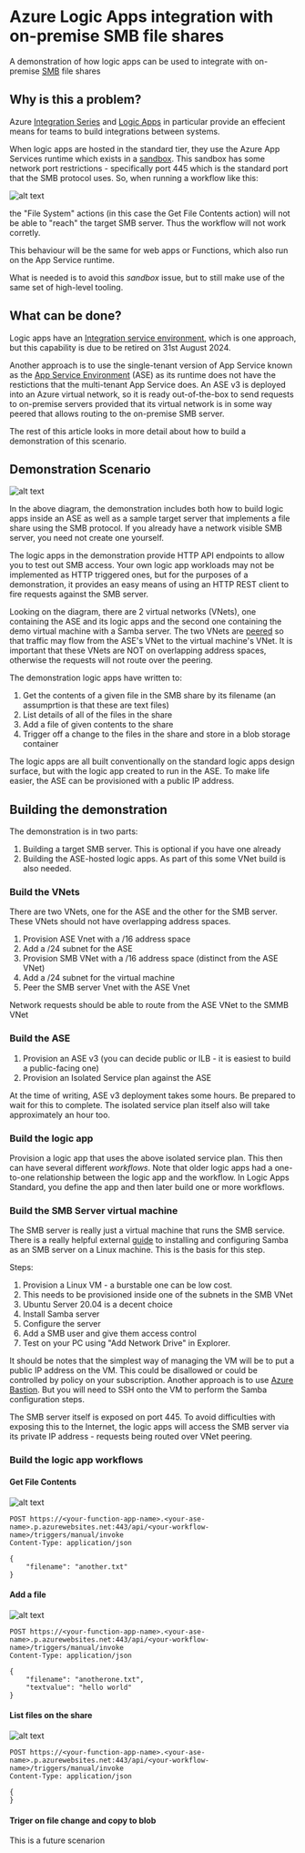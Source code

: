 # Azure Logic Apps integration with on-premise SMB file shares

A demonstration of how logic apps can be used to integrate with on-premise [SMB](https://en.wikipedia.org/wiki/Server_Message_Block) file shares

## Why is this a problem?

Azure [Integration Series](https://azure.microsoft.com/en-gb/products/category/integration/) and [Logic Apps](https://learn.microsoft.com/en-us/azure/logic-apps/logic-apps-overview) in particular provide an effecient means for teams to build integrations between systems.

When logic apps are hosted in the standard tier, they use the Azure App Services runtime which exists in a [sandbox](https://github.com/projectkudu/kudu/wiki/Azure-Web-App-sandbox). This sandbox has some network port restrictions - specifically port 445 which is the standard port that the SMB protocol uses. So, when running  a workflow like this:

![alt text](images/smb-get-file-content.png "logic app")

the "File System" actions (in this case the Get File Contents action) will not be able to "reach" the target SMB server. Thus the workflow will not work corretly.

This behaviour will be the same for web apps or Functions, which also run on the App Service runtime.

What is needed is to avoid this *sandbox* issue, but to still make use of the same set of high-level tooling.

## What can be done?

Logic apps have an [Integration service environment](https://learn.microsoft.com/en-us/azure/logic-apps/ise-manage-integration-service-environment), which is one approach, but this capability is due to be retired on 31st August 2024.

Another approach is to use the single-tenant version of App Service known as the [App Service Environment](https://learn.microsoft.com/en-us/azure/app-service/environment/overview) (ASE) as its runtime does not have the restictions that the multi-tenant App Service does. An ASE v3 is deployed into an Azure virtual network, so it is ready out-of-the-box to send requests to on-premise servers provided that its virtual network is in some way peered that allows routing to the on-premise SMB server.

The rest of this article looks in more detail about how to build a demonstration of this scenario.

## Demonstration Scenario

![alt text](images/demo-scenario.png "Demo Scenario")

In the above diagram, the demonstration includes both how to build logic apps inside an ASE as well as a sample target server that implements a file share using the SMB protocol. If you already have a network visible SMB server, you need not create one yourself.

The logic apps in the demonstration provide HTTP API endpoints to allow you to test out SMB access. Your own logic app workloads may not be implemented as HTTP triggered ones, but for the purposes of a demonstration, it provides an easy means of using an HTTP REST client to fire requests against the SMB server.

Looking on the diagram, there are 2 virtual networks (VNets), one containing the ASE and its logic apps and the second one containing the demo virtual machine with a Samba server. The two VNets are [peered](https://learn.microsoft.com/en-us/azure/virtual-network/virtual-network-peering-overview) so that traffic may flow from the ASE's VNet to the virtual machine's VNet. It is important that these VNets are NOT on overlapping address spaces, otherwise the requests will not route over the peering.

The demonstration logic apps have written to:
1. Get the contents of a given file in the SMB share by its filename (an assumprtion is that these are text files)
2. List details of all of the files in the share
3. Add a file of given contents to the share
4. Trigger off a change to the files in the share and store in a blob storage container

The logic apps are all built conventionally on the standard logic apps design surface, but with the logic app created to run in the ASE. To make life easier, the ASE can be provisioned with a public IP address.

## Building the demonstration

The demonstration is in two parts:
1. Building a target SMB server. This is optional if you have one already
2. Building the ASE-hosted logic apps. As part of this some VNet build is also needed.


### Build the VNets

There are two VNets, one for the ASE and the other for the SMB server. These VNets should not have overlapping address spaces.

1. Provision ASE Vnet with a /16 address space
2. Add a /24 subnet for the ASE
3. Provision SMB VNet with a /16 address space (distinct from the ASE VNet)
4. Add a /24 subnet for the virtual machine
5. Peer the SMB server Vnet with the ASE Vnet

Network requests should be able to route from the ASE VNet to the SMMB VNet

### Build the ASE

1. Provision an ASE v3 (you can decide public or ILB - it is easiest to build a public-facing one)
2. Provision an Isolated Service plan against the ASE

At the time of writing, ASE v3 deployment takes some hours. Be prepared to wait for this to complete. The isolated service plan itself also will take approximately an hour too. 

### Build the logic app

Provision a logic app that uses the above isolated service plan. This then can have several different *workflows*. Note that older logic apps had a one-to-one relationship between the logic app and the workflow. In Logic Apps Standard, you define the app and then later build one or more workflows.

### Build the SMB Server virtual machine

The SMB server is really just a virtual machine that runs the SMB service. There is a really helpful external [guide](https://phoenixnap.com/kb/ubuntu-samba) to installing and configuring Samba as an SMB server on a Linux machine. This is the basis for this step.

Steps:
1. Provision a Linux VM - a burstable one can be low cost.
2. This needs to be provisioned inside one of the subnets in the SMB VNet
3. Ubuntu Server 20.04 is a decent choice
4. Install Samba server
5. Configure the server
6. Add a SMB user and give them access control
7. Test on your PC using "Add Network Drive" in Explorer.

It should be notes that the simplest way of managing the VM will be to put a public IP address on the VM. This could be disallowed or could be controlled by policy on your subscription. Another approach is to use [Azure Bastion](https://azure.microsoft.com/en-gb/products/azure-bastion). But you will need to SSH onto the VM to perform the Samba configuration steps.

The SMB server itself is exposed on port 445. To avoid difficulties with exposing this to the Internet, the logic apps will access the SMB server via its private IP address - requests being routed over VNet peering.

### Build the logic app workflows

#### Get File Contents

![alt text](images/smb-get-file-content.png "logic app")

```
POST https://<your-function-app-name>.<your-ase-name>.p.azurewebsites.net:443/api/<your-workflow-name>/triggers/manual/invoke
Content-Type: application/json

{
    "filename": "another.txt"
}
```

#### Add a file

![alt text](images/smb-add-file.png "logic app")

```
POST https://<your-function-app-name>.<your-ase-name>.p.azurewebsites.net:443/api/<your-workflow-name>/triggers/manual/invoke
Content-Type: application/json

{
    "filename": "anotherone.txt",
    "textvalue": "hello world"
}

```

#### List files on the share

![alt text](images/smb-list-files.png "logic app")


```
POST https://<your-function-app-name>.<your-ase-name>.p.azurewebsites.net:443/api/<your-workflow-name>/triggers/manual/invoke
Content-Type: application/json

{
}

```

#### Triger on file change and copy to blob

This is a future scenarion
